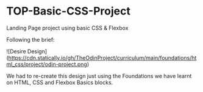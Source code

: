 # TOP-Basic-CSS-Project
Landing Page project using basic CSS &amp; Flexbox

Following the brief:

![Desire Design] (https://cdn.statically.io/gh/TheOdinProject/curriculum/main/foundations/html_css/project/odin-project.png)


We had to re-create this design just using the Foundations we have learnt on HTML, CSS and Flexbox Basics blocks. 
